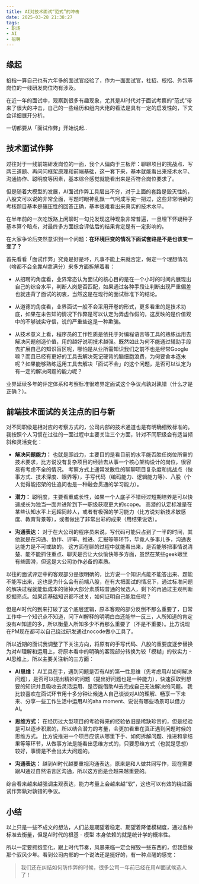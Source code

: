 ```yaml
---
title: AI对技术面试“范式”的冲击
date: 2025-03-28 21:38:27
tags: 
- 职场
- AI
- 招聘
---
```


## 缘起

掐指一算自己也有六年多的面试官经验了，作为一面面试官，社招、校招、外包等岗位的一线研发岗位均有涉及。

在近一年的面试中，观察到很多有趣现象，尤其是AI时代对于面试考察的“范式”带来了很大的冲击，自己的一些经历和组内大佬的看法是具有一定的启发性的，下文会详细展开分析。

一切都要从「面试作弊」开始说起..

## 技术面试作弊

过往对于一线前端研发岗位的一面，我个人偏向于三板斧：聊聊项目的挑战点、写两三道题、再问问框架原理和前端基础，这一套下来，基本就能看出来技术水平、沟通协作、聪明度等因素，基本综合感觉就能看出来是否符合岗位要求了。

但是随着大模型的发展，AI面试作弊工具层出不穷，对于上面的套路是毁灭性的，八股文可以说的非常全面，写题时眼神乱飘一气呵成写完一把过，这些非常明确的考核题目基本是碾压性的回答正确，基本很难看出来真实的技术水平。

在半年前的一次吃饭路上闲聊时一勾兑发现这种现象非常普遍，一旦埋下怀疑种子基本算个暗点，对最终多方面综合评估后的结果肯定是有一定影响的。

在大家争论后突然意识到一个问题：**在环境巨变的情况下面试套路是不是也该变一变了？**

首先看看「面试作弊」究竟是好是坏，凡事不能上来就否定，假定一个理想情况（啥都不会全靠AI拿满分）来多方面拆解着看：

- 从招聘的角度看，业界常态认为面试的核心目的是在一个小时的时间内展现出自己的综合水平，判断人岗是否匹配，如果通过各种手段让判断出现严重偏差也就违背了面试的初衷，当然这是在现行的面试标准下的结论。

- 从道德的角度看，业界面试一般不会采用开卷的形式，更多看重的是技术功底，如果在未告知的情况下作弊是可以认定为弄虚作假的，这反映的是价值观中的不够诚实守信，说的严重些这是一种欺骗。

- 从技术意义上看，程序员的工作性质是依托于对编程语言等工具的熟练运用去解决问题创造价值，用的越好说明技术越强。既然如此为何不能通过辅助手段去扩展自己的知识盲区呢，哪怕是从业所需知识我们之前不也是经常Google嘛？而且已经有更好的工具去解决死记硬背的脑细胞浪费，为何要舍本逐末呢？如果能够熟练运用工具去解决「面试不会」的这个问题，是否可以认定为有一定的解决问题的能力呢？

业界延续多年的评定体系和考察标准很难界定面试这个争议点孰对孰错（什么才是正确？）。

## 前端技术面试的关注点的旧与新

对不同职级是相对应的考察方式的，公司内部的技术通道也是有明确细致标准的。我按照个人习惯在过往的一面过程中主要关注三个方面，针对不同职级会有适当倾斜和灵活变化：

- **解决问题能力：** 也就是即战力，主要目的是看目前的水平能否胜任岗位所需的技术要求，比方说没有复杂项目的经验去从事一个核心架构设计的岗位，很容易有考虑不全的情况。
  考察方式上通常发散性的聊聊项目复杂度和挑战点（做事方式、技术深度、眼界等），手写代码（编码能力、逻辑能力等）、八股（个人觉得能招架的住追问也是一种融会贯通的学习能力）。

- **潜力：** 聪明度，主要看重成长性，如果一个人底子不错经过短期培养是可以快速成长为独当一面并进阶到下一职级获取更大的scope。
  高潜的认定标准是在某些认知水平上远超同龄人，或者有极强的学习能力（比方说对新技术敏感度、教育背景等），或者做出了非常出彩的成果（用结果说话）。
  
- **沟通表达：** 对于在大公司的程序员来说，写代码可能只占到了一半的时间，其他就是在沟通、协作、评审、推进、汇报等等环节，毕竟人多事儿多，沟通表达能力是不可或缺的。
  这方面在聊的过程中就能看出来，是否能够把事情说清楚、能不能抓住重点、聊天是否让大伙愉快等多方面，虽然在某些geek眼里有些圆滑，但这是大公司协作必备的素质。

以往的面试评定中的客观部分是很明确的，比方说一个知识点能不能答出来、题能不能写出来，这也是为什么会有前端八股，在有大把面试的情况下，通过标准问题的解决过程就能低成本的筛掉大部分素质较普通的候选人，剩下的再通过主观判断挖掘亮点。如果连基础知识都不过关，如何证明自己能胜任呢？

但是AI时代的到来打破了这个底层逻辑，原本客观的部分反倒不那么重要了，日常工作中一个知识点不知道，问下AI解释的明明白白还能举一反三，人所知道的肯定没有AI知道的多，所以衡量人所知多少不再那么重要了（不是不重要）。比方说现在PM现在都可以自己绕过研发通过nocode做小工具了。

所以近期的面试我调整了下关注方向，将原有的手写代码、八股的重要度逐步替换为对AI理解和运用上，将原本看中的明确的客观部分转换为较「模糊」的软实力 - AI思维上，所以主要关注新的三方面：

- **AI思维：** AI工具在手，遇到问题是否有AI的第一性思维（先考虑用AI如何解决问题），是否可以提出精妙的问题（提出好问题也是一种能力），快速获取到想要的知识并且吸收去灵活运用、是否能借助AI去完成自己无法解决的问题。
  我比较喜欢在面试环节用十多分钟让候选人自己谈谈对AI的理解、畅享一下未来、分享一些工作生活中运用AI的aha moment、说说有哪些场景可以借力AI。

- **思维方式：** 在经历过大型项目的考验得来的经验依旧是稀缺珍贵的，但是经验是可以逐步积累的，所以结合潜力的考量，会更加看重在真正遇到问题时候的思维方式。
  比方说推进一个项目应该从哪里下手、如何拆解问题、推进和拿结果等等环节，从做事方法是能看出思维方式的，只要思维方式（也就是思想）较好，事情是不会出太大问题的。

- **沟通表达：** 越到AI时代越要重视沟通表达，原来是和人做共同写作，现在需要跟AI通过自然语言区沟通，所以这方面是会越来越重要的。

综合看来越来越强调主观表达，能力考量上会越来越“软”，这也可以有效的绕过面试作弊孰对孰错的争议。

## 小结

以上只是一些不成文的想法，人们总是期望着稳定、期望着降低模糊度，通过各种标准去衡量，但是AI时代的根基 - 模型 本身依赖的就是统计学的概率性。

所以一定要拥抱变化，跟上时代节奏，风暴来临一定会摧毁一些东西的，但我愿做那个驭风少年。看到公司内部的一个说法还是挺好的，有一种点醒的感觉：

> 我们还在纠结如何防作弊的时候，很多公司一年前已经在用AI面试候选人了！